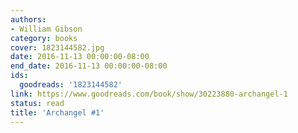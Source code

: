 ```yaml
---
authors:
- William Gibson
category: books
cover: 1823144582.jpg
date: 2016-11-13 00:00:00-08:00
end_date: 2016-11-13 00:00:00-08:00
ids:
  goodreads: '1823144582'
link: https://www.goodreads.com/book/show/30223880-archangel-1
status: read
title: 'Archangel #1'
---
```

